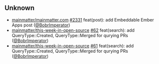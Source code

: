 
## Unknown

- [mainmatter/mainmatter.com] [#2331](https://github.com/mainmatter/mainmatter.com/pull/2331) feat(post): add Embeddable Ember Apps post ([@BobrImperator])
- [mainmatter/this-week-in-open-source] [#62](https://github.com/mainmatter/this-week-in-open-source/pull/62) feat(search): add QueryType::Created, QueryType::Merged for qurying PRs ([@BobrImperator])
- [mainmatter/this-week-in-open-source] [#61](https://github.com/mainmatter/this-week-in-open-source/pull/61) feat(search): add QueryType::Created, QueryType::Merged for qurying PRs ([@BobrImperator])

[@BobrImperator]: https://github.com/BobrImperator
[mainmatter/mainmatter.com]: https://github.com/mainmatter/mainmatter.com
[mainmatter/this-week-in-open-source]: https://github.com/mainmatter/this-week-in-open-source